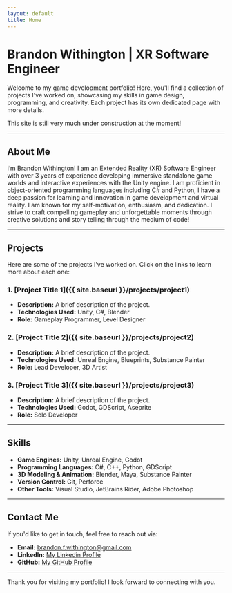 ```yaml
---
layout: default
title: Home
---
```


# Brandon Withington | XR Software Engineer

Welcome to my game development portfolio! Here, you'll find a collection of projects I've worked on, showcasing my skills in game design, programming, and creativity. Each project has its own dedicated page with more details. 

This site is still very much under construction at the moment!

---

## About Me

I’m Brandon Withington! I am an Extended Reality (XR) Software Engineer with over 3 years of experience developing immersive standalone game worlds and interactive experiences with the Unity engine. I am proficient in object-oriented programming languages including C# and Python, I have a deep passion for learning and innovation in game development and virtual reality. I am known for my self-motivation, enthusiasm, and dedication. I strive to craft compelling gameplay and unforgettable moments through creative solutions and story telling through the medium of code!

---

## Projects

Here are some of the projects I've worked on. Click on the links to learn more about each one:

### 1. [Project Title 1]({{ site.baseurl }}/projects/project1)
- **Description:** A brief description of the project.
- **Technologies Used:** Unity, C#, Blender
- **Role:** Gameplay Programmer, Level Designer

### 2. [Project Title 2]({{ site.baseurl }}/projects/project2)
- **Description:** A brief description of the project.
- **Technologies Used:** Unreal Engine, Blueprints, Substance Painter
- **Role:** Lead Developer, 3D Artist

### 3. [Project Title 3]({{ site.baseurl }}/projects/project3)
- **Description:** A brief description of the project.
- **Technologies Used:** Godot, GDScript, Aseprite
- **Role:** Solo Developer

---

## Skills

- **Game Engines:** Unity, Unreal Engine, Godot
- **Programming Languages:** C#, C++, Python, GDScript
- **3D Modeling & Animation:** Blender, Maya, Substance Painter
- **Version Control:** Git, Perforce
- **Other Tools:** Visual Studio, JetBrains Rider, Adobe Photoshop

---

## Contact Me

If you'd like to get in touch, feel free to reach out via:

- **Email:** [brandon.f.withington@gmail.com](mailto:brandon.f.withington@gmail.com)
- **LinkedIn:** [My Linkedin Profile](https://www.linkedin.com/in/brandon-withington/)
- **GitHub:** [My GitHub Profile](https://github.com/BrandonW24)

---

Thank you for visiting my portfolio! I look forward to connecting with you.